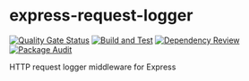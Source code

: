 # express-request-logger

[![Quality Gate Status](https://sonarcloud.io/api/project_badges/measure?project=myrotvorets_express-request-logger&metric=alert_status)](https://sonarcloud.io/summary/new_code?id=myrotvorets_express-request-logger)
[![Build and Test](https://github.com/myrotvorets/express-request-logger/actions/workflows/build.yml/badge.svg)](https://github.com/myrotvorets/express-request-logger/actions/workflows/build.yml)
[![Dependency Review](https://github.com/myrotvorets/express-request-logger/actions/workflows/dependency-review.yml/badge.svg)](https://github.com/myrotvorets/express-request-logger/actions/workflows/dependency-review.yml)
[![Package Audit](https://github.com/myrotvorets/express-request-logger/actions/workflows/package-audit.yml/badge.svg)](https://github.com/myrotvorets/express-request-logger/actions/workflows/package-audit.yml)

HTTP request logger middleware for Express
